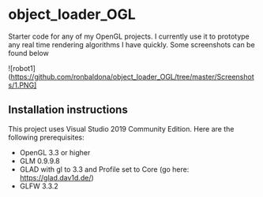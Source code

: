 # object_loader_OGL
Starter code for any of my OpenGL projects. I currently use it to prototype any real time rendering algorithms I have quickly. Some screenshots can be found below

![robot1](https://github.com/ronbaldona/object_loader_OGL/tree/master/Screenshots/1.PNG]

## Installation instructions
This project uses Visual Studio 2019 Community Edition.
Here are the following prerequisites:
* OpenGL 3.3 or higher
* GLM 0.9.9.8
* GLAD with gl to 3.3 and Profile set to Core (go here: https://glad.dav1d.de/)
* GLFW 3.3.2
